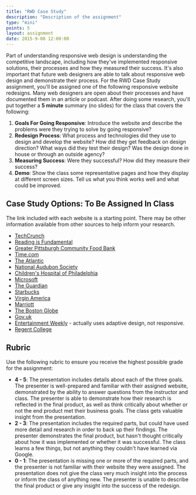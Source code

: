 ```yaml
---
title: "RWD Case Study"
description: "Description of the assignment"
type: "mini"
points: 5
layout: assignment
date: 2015-9-08 12:00:00
---
```


Part of understanding responsive web design is understanding the competitive landscape, including how they've implemented responsive solutions, their processes and how they measured their success. It's also important that future web designers are able to talk about responsive web design and demonstrate their process. For the RWD Case Study assignment, you'll be assigned one of the following responsive website redesigns.  Many web designers are open about their processes and have documented them in an article or podcast.  After doing some research, you'll put together a **5 minute** summary (no slides) for the class that covers the following:

1.  **Goals For Going Responsive**:  Introduce the website and describe the problems were they trying to solve by going responsive?  
2.  **Redesign Process**: What process and technologies did they use to design and develop the website?  How did they get feedback on design direction?  What ways did they test their design?  Was the design done in house or through an outside agency?
3.  **Measuring Success**:  Were they successful?  How did they measure their success?  
4.  **Demo**:  Show the class some representative pages and how they display at different screen sizes.  Tell us what you think works well and what could be improved.

## Case Study Options: To Be Assigned In Class

The link included with each website is a starting point.  There may be other information available from other sources to help inform your research.

* [TechCrunch](http://danielmall.com/articles/techcrunch-responsive-redesign/)
* [Reading is Fundamental](http://danielmall.com/articles/rif-element-collages/)
* [Greater Pittsburgh Community Food Bank](http://bradfrost.com/blog/post/greater-pittsburgh-community-food-bank-open-redesign/)
* [Time.com](http://appendto.com/work/time-com-responsive-redesign/)
* [The Atlantic](http://responsivewebdesign.com/podcast/the-atlantic.html)
* [National Audubon Society](http://muledesign.com/2015/02/birds)
* [Children's Hospital of Philadelphia](http://responsivewebdesign.com/podcast/chop.html)
* [Microsoft](http://paravelinc.com/work/microsoft.php)
* [The Guardian](http://www.creativebloq.com/netmag/guardian-redesign-71412518)
* [Starbucks](http://responsivewebdesign.com/podcast/starbucks.html)
* [Virgin America](http://www.wired.com/2014/06/the-super-slick-ux-of-virgin-americas-new-booking-site/)
* [Marriott](http://responsivewebdesign.com/podcast/marriott.html)
* [The Boston Globe](http://readwrite.com/2011/12/25/redux_how_the_boston_globe_pulled_off_html5_responsive_d)
* [Gov.uk](https://gds.blog.gov.uk/2012/11/02/designing-for-different-devices/)
* [Entertainment Weekly](http://bradfrost.com/blog/post/entertainment-weekly/) - actually uses adaptive design, not responsive.
* [Regent College](http://domain7.com/work/regent-college)

## Rubric

Use the following rubric to ensure you receive the highest possible grade for the assignment:

* **4 - 5**: The presentation includes details about each of the three goals.  The presenter is well-prepared and familiar with their assigned website, demonstrated by the ability to answer questions from the instructor and class.  The presenter is able to demonstrate how their research is reflected in the final product, as well as think critically about whether or not the end product met their business goals.  The class gets valuable insight from the presentation.
* **2 - 3**: The presentation includes the required parts, but could have used more detail and research in order to back up their findings.  The presenter demonstrates the final product, but hasn't thought critically about how it was implemented or whether it was successful.  The class learns a few things, but not anything they couldn't have learned via Google.
* **0 - 1**: The presentation is missing one or more of the required parts, and the presenter is not familiar with their website they were assigned.  The presentation does not give the class very much insight into the process or inform the class of anything new.  The presenter is unable to describe the final product or give any insight into the success of the redesign.
